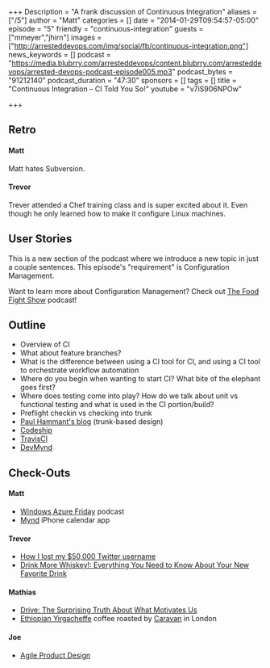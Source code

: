 +++
Description = "A frank discussion of Continuous Integration"
aliases = ["/5"]
author = "Matt"
categories = []
date = "2014-01-29T09:54:57-05:00"
episode = "5"
friendly = "continuous-integration"
guests = ["mmeyer","jhirn"]
images = ["http://arresteddevops.com/img/social/fb/continuous-integration.png"]
news_keywords = []
podcast = "https://media.blubrry.com/arresteddevops/content.blubrry.com/arresteddevops/arrested-devops-podcast-episode005.mp3"
podcast_bytes = "91212140"
podcast_duration = "47:30"
sponsors = []
tags = []
title = "Continuous Integration – CI Told You So!"
youtube = "v7iS906NPOw"

+++
<h2>Retro</h2>
<h4>Matt</h4>
Matt hates Subversion.
<h4>Trevor</h4>
Trever attended a Chef training class and is super excited about it. Even though he only learned how to make it configure Linux machines.
<h2>User Stories</h2>
This is a new section of the podcast where we introduce a new topic in just a couple sentences. This episode's "requirement" is Configuration Management.

Want to learn more about Configuration Management? Check out <a href="http://foodfightshow.org" target="_blank">The Food Fight Show</a> podcast!
<h2>Outline</h2>
<ul>
	<li>Overview of CI</li>
	<li>What about feature branches?</li>
	<li>What is the difference between using a CI tool for CI, and using a CI tool to orchestrate workflow automation</li>
	<li>Where do you begin when wanting to start CI? What bite of the elephant goes first?</li>
	<li>Where does testing come into play? How do we talk about unit vs functional testing and what is used in the CI portion/build?</li>
	<li>Preflight checkin vs checking into trunk</li>
	<li><a href="http://paulhammant.com/" target="_blank">Paul Hammant's blog</a> (trunk-based design)</li>
	<li><a href="http://www.codeship.io/" target="_blank">Codeship</a></li>
	<li><a href="http://travis-ci.org" target="_blank">TravisCI</a></li>
	<li><a href="http://www.devmynd.com/" target="_blank">DevMynd</a></li>
</ul>
<h2>Check-Outs</h2>
<h4>Matt</h4>
<ul>
	<li><a href="http://www.windowsazure.com/en-us/documentation/videos/windows-azure-friday/" target="_blank">Windows Azure Friday</a> podcast</li>
	<li><a href="http://itunes.apple.com/us/app/mynd-smart-calendar-meeting/id568604969?mt=8&amp;uo=4&amp;at=11lsCi" target="_blank">Mynd</a> iPhone calendar app</li>
</ul>
<h4>Trevor</h4>
<ul>
	<li><a href="http://thenextweb.com/socialmedia/2014/01/29/lost-50000-twitter-username/#!tV5eY" target="_blank">How I lost my $50,000 Twitter username</a></li>
	<li><a href="http://www.amazon.com/gp/product/1452109745/ref=as_li_ss_tl?ie=UTF8&amp;camp=1789&amp;creative=390957&amp;creativeASIN=1452109745&amp;linkCode=as2&amp;tag=arrdev-20">Drink More Whiskey!: Everything You Need to Know About Your New Favorite Drink</a><img style="border: none !important; margin: 0px !important;" src="http://ir-na.amazon-adsystem.com/e/ir?t=arrdev-20&amp;l=as2&amp;o=1&amp;a=1452109745" alt="" width="1" height="1" border="0" /></li>
</ul>
<h4>Mathias</h4>
<ul>
	<li><a href="http://www.amazon.com/gp/product/1594484805/ref=as_li_ss_tl?ie=UTF8&amp;camp=1789&amp;creative=390957&amp;creativeASIN=1594484805&amp;linkCode=as2&amp;tag=arrdev-20">Drive: The Surprising Truth About What Motivates Us</a><img style="border: none !important; margin: 0px !important;" src="http://ir-na.amazon-adsystem.com/e/ir?t=arrdev-20&amp;l=as2&amp;o=1&amp;a=1594484805" alt="" width="1" height="1" border="0" /></li>
	<li><a href="http://www.greenmountaincoffee.com/Coffee/FTOEthiopianY" target="_blank">Ethiopian Yirgacheffe</a> coffee roasted by <a href="http://www.caravanonexmouth.co.uk/" target="_blank">Caravan</a> in London</li>
</ul>
<h4>Joe</h4>
<ul>
	<li><a href="http://www.devmynd.com/event/agile-product-design" target="_blank">Agile Product Design</a></li>
</ul>
